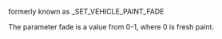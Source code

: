 formerly known as _SET_VEHICLE_PAINT_FADE

The parameter fade is a value from 0-1, where 0 is fresh paint.